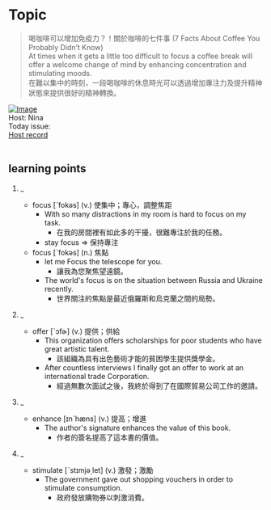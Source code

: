 # Topic

> 喝咖啡可以增加免疫力？！關於咖啡的七件事 (7 Facts About Coffee You Probably Didn’t Know) <br>
> At times when it gets a little too difficult to focus a coffee break will offer a welcome change of mind by enhancing concentration and stimulating moods.  <br>
> 在難以集中的時刻，一段喝咖啡的休息時光可以透過增加專注力及提升精神狀態來提供很好的精神轉換。 <br>

[![Image](https://cdn.voicetube.com/assets/thumbnails/TN0cxBYh8t8.jpg)](https://www.youtube.com/embed/TN0cxBYh8t8?rel=0&showinfo=0&cc_load_policy=0&controls=1&autoplay=1&iv_load_policy=3&playsinline=1&wmode=transparent&start=306&end=317&enablejsapi=1&origin=https://tw.voicetube.com&widgetid=1)<br>
Host: Nina
<br>Today issue:
<br>
[Host record](https://cdn.voicetube.com/tmp/everyday_records/2186512841442311/3516.mp3)
<br><br>
## learning points
1. _
	* focus [ˋfokəs] (v.) 使集中；專心，調整焦距
		- With so many distractions in my room is hard to focus on my task.
			+ 在我的房間裡有如此多的干擾，很難專注於我的任務。
		- stay focus => 保持專注
	* focus [ˋfokəs] (n.) 焦點
		- let me Focus the telescope for you.
			+ 讓我為您聚焦望遠鏡。
		- The world's focus is on the situation between Russia and Ukraine recently.
			+ 世界關注的焦點是最近俄羅斯和烏克蘭之間的局勢。

2. _
	* offer [ˋɔfɚ] (v.) 提供；供給
		- This organization offers scholarships for poor students who have great artistic talent.
			+ 該組織為具有出色藝術才能的貧困學生提供獎學金。
		- After countless interviews I finally got an offer to work at an international trade Corporation.
			+ 經過無數次面試之後，我終於得到了在國際貿易公司工作的邀請。

3. _
	* enhance [ɪnˋhæns] (v.) 提高；增進
		- The author's signature enhances the value of this book.
			+ 作者的簽名提高了這本書的價值。

4. _
	* stimulate [ˋstɪmjə͵let] (v.) 激發；激勵
		- The government gave out shopping vouchers in order to stimulate consumption.
			+ 政府發放購物券以刺激消費。
